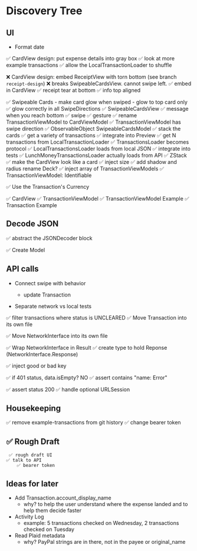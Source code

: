 # Discovery Tree

## UI

- Format date

✅ CardView design: put expense details into gray box
    ✅ look at more example transactions
        ✅ allow the LocalTransactionLoader to shuffle

❌ CardView design: embed ReceiptView with torn bottom (see branch `receipt-design`)
    ❌ breaks SwipeableCardsView. cannot swipe left.
    ✅ embed in CardView
    ✅ receipt tear at bottom
    ✅ info top aligned

✅ Swipeable Cards
    - make card glow when swiped
        - glow to top card only
        ✅ glow correctly in all SwipeDirections
    ✅ SwipeableCardsView
        ✅ message when you reach bottom
        ✅ swipe
            ✅ gesture
            ✅ rename TransactionViewModel to CardViewModel 
            ✅ TransactionViewModel has swipe direction
            ✅ ObservableObject SwipeableCardsModel
        ✅ stack the cards
             ✅ get a variety of transactions
                 ✅ integrate into Preview
                 ✅ get N transactions from LocalTransactionLoader
                 ✅ TransactionsLoader becomes protocol
                     ✅ LocalTransactionsLoader loads from local JSON
                         ✅ integrate into tests
                     ✅ LunchMoneyTransactionsLoader actually loads from API
             ✅ ZStack
         ✅ make the CardView look like a card
             ✅ inject size
             ✅ add shadow and radius 
         rename Deck?
         ✅ inject array of TransactionViewModels
     ✅ TransactionViewModel: Identifiable

✅ Use the Transaction's Currency

✅ CardView
     ✅ TransactionViewModel
         ✅ TransactionViewModel Example
             ✅ Transaction Example


## Decode JSON

✅ abstract the JSONDecoder block

✅ Create Model 

## API calls

- Connect swipe with behavior
    - update Transaction

- Separate network vs local tests

✅ filter transactions where status is UNCLEARED
     ✅ Move Transaction into its own file

✅ Move NetworkInterface into its own file

✅ Wrap NetworkInterface in Result
     ✅ create type to hold Reponse (NetworkInterface.Response)

✅ inject good or bad key


✅ if 401 status, data.isEmpty? NO
	 ✅ assert contains "name: Error"

✅ assert status 200
	 ✅ handle optional URLSession

## Housekeeping
✅ remove example-transactions from git history
✅ change bearer token


## ✅ Rough Draft
	 ✅ rough draft UI
	✅ talk to API
		✅ bearer token

## Ideas for later

- Add Transaction.account_display_name
    - why? to help the user understand where the expense landed and to help them decide faster
- Activity Log
    - example: 5 transactions checked on Wednesday, 2 transactions checked on Tuesday
- Read Plaid metadata
    - why? PayPal strings are in there, not in the payee or original_name
